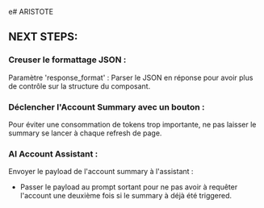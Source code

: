 e# ARISTOTE 

## NEXT STEPS:

### Creuser le formattage JSON : 

Paramètre 'response_format' : Parser le JSON en réponse pour avoir plus de contrôle sur la structure du composant. 

### Déclencher l'Account Summary avec un bouton : 

Pour éviter une consommation de tokens trop importante, ne pas laisser le summary se lancer à chaque refresh de page.

### AI Account Assistant : 

Envoyer le payload de l'account summary à l'assistant : 
- Passer le payload au prompt sortant pour ne pas avoir à requêter l'account une deuxième fois si le summary à déjà été triggered.


